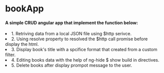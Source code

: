 # bookApp

<h4>A simple CRUD angular app that implement the function below:</h4>
<li>1. Retriving data from a local JSON file using $http serivce.</li>
<li>2. Using resolve property to resolved the $http call promise before display the html.</li>
<li>3. Display book's title with a spcifice format that created from a custom filter.</li>
<li>4. Editing books data with the help of ng-hide $ show build in directives.</li>
<li>5. Delete books after display prompot message to the user.</li>
